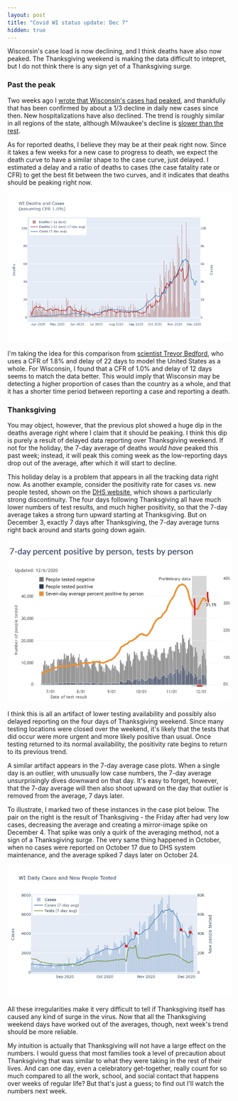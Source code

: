 ```yaml
---
layout: post
title: "Covid WI status update: Dec 7"
hidden: true
---
```


Wisconsin's case load is now declining, and I think deaths have also now peaked. The Thanksgiving weekend is making the data difficult to intepret, but I do not think there is any sign yet of a Thanksgiving surge.

### Past the peak
Two weeks ago I [wrote that Wisconsin's cases had peaked](2020-11-22-status-update.md), and thankfully that has been confirmed by about a 1/3 decline in daily new cases since then. New hospitalizations have also declined. The trend is roughly similar in all regions of the state, although Milwaukee's decline is [slower than the rest](../dashboard-regional.md).

As for reported deaths, I believe they may be at their peak right now. Since it takes a few weeks for a new case to progress to death, we expect the death curve to have a similar shape to the case curve, just delayed. I estimated a delay and a ratio of deaths to cases (the case fatality rate or CFR) to get the best fit between the two curves, and it indicates that deaths should be peaking right now. 

![Cases and delayed deaths](../assets/Cases-Deaths-WI_2020-12-06.png)

I'm taking the idea for this comparison from [scientist Trevor Bedford](https://twitter.com/trvrb/status/1331780099490807808), who uses a CFR of 1.8% and delay of 22 days to model the United States as a whole. For Wisconsin, I found that a CFR of 1.0% and delay of 12 days seems to match the data better. This would imply that Wisconsin may be detecting a higher proportion of cases than the country as a whole, and that it has a shorter time period between reporting a case and reporting a death.

### Thanksgiving

You may object, however, that the previous plot showed a huge dip in the deaths average right where I claim that it should be peaking. I think this dip is purely a result of delayed data reporting over Thanksgiving weekend. If not for the holiday, the 7-day average of deaths *would have* peaked this past week; instead, it will peak this coming week as the low-reporting days drop out of the average, after which it will start to decline.

This holiday delay is a problem that appears in all the tracking data right now. As another example, consider the positivity rate for cases vs. new people tested, shown on the [DHS website](https://www.dhs.wisconsin.gov/covid-19/data.htm), which shows a particularly strong discontinuity. The four days following Thanksgiving all have much lower numbers of test results, and much higher positivity, so that the 7-day average takes a strong turn upward starting at Thanksgiving. But on December 3, exactly 7 days after Thanksgiving, the 7-day average turns right back around and starts going down again.

![DHS positivity new people tested](../assets/Positivity-DHS_2020-12-06.jpg)

I think this is all an artifact of lower testing availability and possibly also delayed reporting on the four days of Thanksgiving weekend. Since many testing locations were closed over the weekend, it's likely that the tests that did occur were more urgent and more likely positive than usual. Once testing returned to its normal availability, the positivity rate begins to return to its previous trend.

A similar artifact appears in the 7-day average case plots. When a single day is an outlier, with unusually low case numbers, the 7-day average unsurprisingly dives downward on that day. It's easy to forget, however, that the 7-day average will then also shoot upward on the day that outlier is removed from the average, 7 days later. 

To illustrate, I marked two of these instances in the case plot below. The pair on the right is the result of Thanksgiving - the Friday after had very low cases, decreasing the average and creating a mirror-image spike on December 4. That spike was only a quirk of the averaging method, not a sign of a Thanksgiving surge. The very same thing happened in October, when no cases were reported on October 17 due to DHS system maintenance, and the average spiked 7 days later on October 24.

![7-day average artifact](../assets/Cases-7day-artifact.jpg)

All these irregularities make it very difficult to tell if Thanksgiving itself has caused any kind of surge in the virus. Now that all the Thanksgiving weekend days have worked out of the averages, though, next week's trend should be more reliable.

My intuition is actually that Thanksgiving will not have a large effect on the numbers. I would guess that most families took a level of precaution about Thanksgiving that was similar to what they were taking in the rest of their lives. And can one day, even a celebratory get-together, really count for so much compared to all the work, school, and social contact that happens over weeks of regular life? But that's just a guess; to find out I'll watch the numbers next week.


